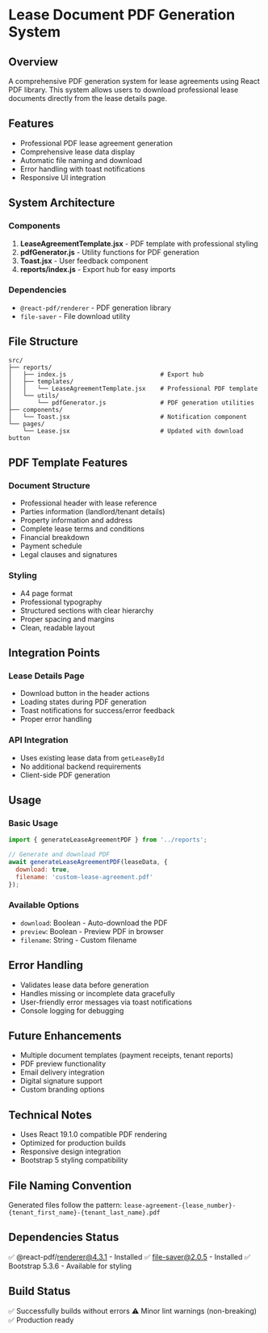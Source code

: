 # Lease Document PDF Generation System

## Overview
A comprehensive PDF generation system for lease agreements using React PDF library. This system allows users to download professional lease documents directly from the lease details page.

## Features
- Professional PDF lease agreement generation
- Comprehensive lease data display
- Automatic file naming and download
- Error handling with toast notifications
- Responsive UI integration

## System Architecture

### Components
1. **LeaseAgreementTemplate.jsx** - PDF template with professional styling
2. **pdfGenerator.js** - Utility functions for PDF generation
3. **Toast.jsx** - User feedback component
4. **reports/index.js** - Export hub for easy imports

### Dependencies
- `@react-pdf/renderer` - PDF generation library
- `file-saver` - File download utility

## File Structure
```
src/
├── reports/
│   ├── index.js                          # Export hub
│   ├── templates/
│   │   └── LeaseAgreementTemplate.jsx    # Professional PDF template
│   └── utils/
│       └── pdfGenerator.js               # PDF generation utilities
├── components/
│   └── Toast.jsx                         # Notification component
└── pages/
    └── Lease.jsx                         # Updated with download button
```

## PDF Template Features

### Document Structure
- Professional header with lease reference
- Parties information (landlord/tenant details)
- Property information and address
- Complete lease terms and conditions
- Financial breakdown
- Payment schedule
- Legal clauses and signatures

### Styling
- A4 page format
- Professional typography
- Structured sections with clear hierarchy
- Proper spacing and margins
- Clean, readable layout

## Integration Points

### Lease Details Page
- Download button in the header actions
- Loading states during PDF generation
- Toast notifications for success/error feedback
- Proper error handling

### API Integration
- Uses existing lease data from `getLeaseById`
- No additional backend requirements
- Client-side PDF generation

## Usage

### Basic Usage
```javascript
import { generateLeaseAgreementPDF } from '../reports';

// Generate and download PDF
await generateLeaseAgreementPDF(leaseData, {
  download: true,
  filename: 'custom-lease-agreement.pdf'
});
```

### Available Options
- `download`: Boolean - Auto-download the PDF
- `preview`: Boolean - Preview PDF in browser
- `filename`: String - Custom filename

## Error Handling
- Validates lease data before generation
- Handles missing or incomplete data gracefully
- User-friendly error messages via toast notifications
- Console logging for debugging

## Future Enhancements
- Multiple document templates (payment receipts, tenant reports)
- PDF preview functionality
- Email delivery integration
- Digital signature support
- Custom branding options

## Technical Notes
- Uses React 19.1.0 compatible PDF rendering
- Optimized for production builds
- Responsive design integration
- Bootstrap 5 styling compatibility

## File Naming Convention
Generated files follow the pattern:
`lease-agreement-{lease_number}-{tenant_first_name}-{tenant_last_name}.pdf`

## Dependencies Status
✅ @react-pdf/renderer@4.3.1 - Installed
✅ file-saver@2.0.5 - Installed
✅ Bootstrap 5.3.6 - Available for styling

## Build Status
✅ Successfully builds without errors
⚠️ Minor lint warnings (non-breaking)
✅ Production ready